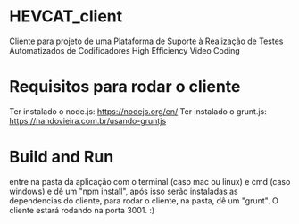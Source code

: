# HEVCAT_client
Cliente para projeto de uma Plataforma de Suporte à Realização de Testes Automatizados de Codificadores High Efficiency Video Coding

# Requisitos para rodar o cliente

Ter instalado o node.js: https://nodejs.org/en/
Ter instalado o grunt.js: https://nandovieira.com.br/usando-gruntjs

# Build and Run

entre na pasta da aplicação com o terminal (caso mac ou linux) e cmd (caso windows) e dê um "npm install", após isso serão instaladas as dependencias do cliente, para rodar o cliente, na pasta, dê um "grunt". O cliente estará rodando na porta 3001. :)
